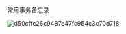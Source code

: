 常用事务备忘录


![d50cffc26c9487e47fc954c3c70d718](https://github.com/user-attachments/assets/988a49a6-df8b-4a32-8efd-b2efda0c7e82)
